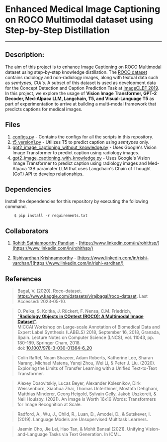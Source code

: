 # Enhanced Medical Image Captioning on ROCO Multimodal dataset using Step-by-Step Distillation

---

## Description:

The aim of this project is to enhance Image Captioning on ROCO Multimodal dataset using step-by-step knowledge distillation. The [ROCO dataset](https://www.kaggle.com/datasets/virajbagal/roco-dataset) contains radiology and non-radiology images, along with textual data such as _semtypes_, _CUI's_. A subset of this dataset is used as development data for the Concept Detection and Caption Prediction Task at [ImageCLEF 2019](https://www.imageclef.org/2019). In this project, we explore the usage of **Vision Image Transformer, GPT-2 Decoder, Med-Alpaca LLM, Langchain, T5, and Visual-Language T5** as part of experimentation to arrive at building a multi-modal framework that predicts captions for medical images.

## Files

1. [configs.py](./configs.py) - Contains the configs for all the scripts in this repository.
2. [t5_version1.py](./t5_version1.py) - Utilizes T5 to predict caption using _semtypes_ only.
3. [gpt2_image_captioning_without_knowledge.py](./gpt2_image_captioning_without_knowledge.py) - Uses Google's Vision Image Transformer to predict caption using radiology images.
4. [gpt2_image_captioning_with_knowledge.py](./gpt2_image_captioning_with_knowledge.py) - Uses Google's Vision Image Transformer to predict caption using radiology images and Med-Alpaca 13B paramater LLM that uses Langchain's Chain of Thought (CoT) API to develop relationships.

## Dependencies

Install the dependencies for this repository by executing the following command.

```
    $ pip install -r requirements.txt
```

## Collaborators

1. [Rohith Sathiamoorthy Pandian](https://github.com/rohithaug) - [https://www.linkedin.com/in/rohithsp/](https://www.linkedin.com/in/rohithsp/)

2. [Rishivardhan Krishnamoorthy](https://github.com/rishivar) - [https://www.linkedin.com/in/rishi-vardhan/](https://www.linkedin.com/in/rishi-vardhan/)

## References

> Bagal, V. (2020). Roco-dataset. https://www.kaggle.com/datasets/virajbagal/roco-dataset.
Last Accessed: 2023-05-10.

> O. Pelka, S. Koitka, J. Rückert, F. Nensa, C.M. Friedrich,  
> ["__Radiology Objects in COntext (ROCO): A Multimodal Image Dataset__"](https://labels.tue-image.nl/wp-content/uploads/2018/09/AM-04.pdf).  
> MICCAI Workshop on Large-scale Annotation of Biomedical Data and Expert Label Synthesis (LABELS) 2018, September 16, 2018, Granada, Spain. Lecture Notes on Computer Science (LNCS), vol. 11043, pp. 180-189, Springer Cham, 2018.  
> doi: [10.1007/978-3-030-01364-6_20](https://doi.org/10.1007/978-3-030-01364-6_20)

> Colin Raffel, Noam Shazeer, Adam Roberts, Katherine Lee, Sharan Narang, Michael Matena, Yanqi Zhou, Wei Li, & Peter J. Liu. (2020). Exploring the Limits of Transfer Learning with a Unified Text-to-Text Transformer.

> Alexey Dosovitskiy, Lucas Beyer, Alexander Kolesnikov, Dirk Weissenborn, Xiaohua Zhai, Thomas Unterthiner, Mostafa Dehghani, Matthias Minderer, Georg Heigold, Sylvain Gelly, Jakob Uszkoreit, & Neil Houlsby. (2021). An Image is Worth 16x16 Words: Transformers for Image Recognition at Scale.

> Radford, A., Wu, J., Child, R., Luan, D., Amodei, D., & Sutskever, I. (2019). Language Models are Unsupervised Multitask Learners.

> Jaemin Cho, Jie Lei, Hao Tan, & Mohit Bansal (2021). Unifying Vision-and-Language Tasks via Text Generation. In ICML.
